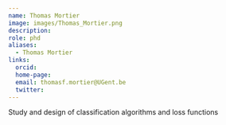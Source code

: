 ```yaml
---
name: Thomas Mortier
image: images/Thomas_Mortier.png
description:
role: phd
aliases:
  - Thomas Mortier
links:
  orcid: 
  home-page: 
  email: thomasf.mortier@UGent.be
  twitter: 
---
```



Study and design of classification algorithms and loss functions
